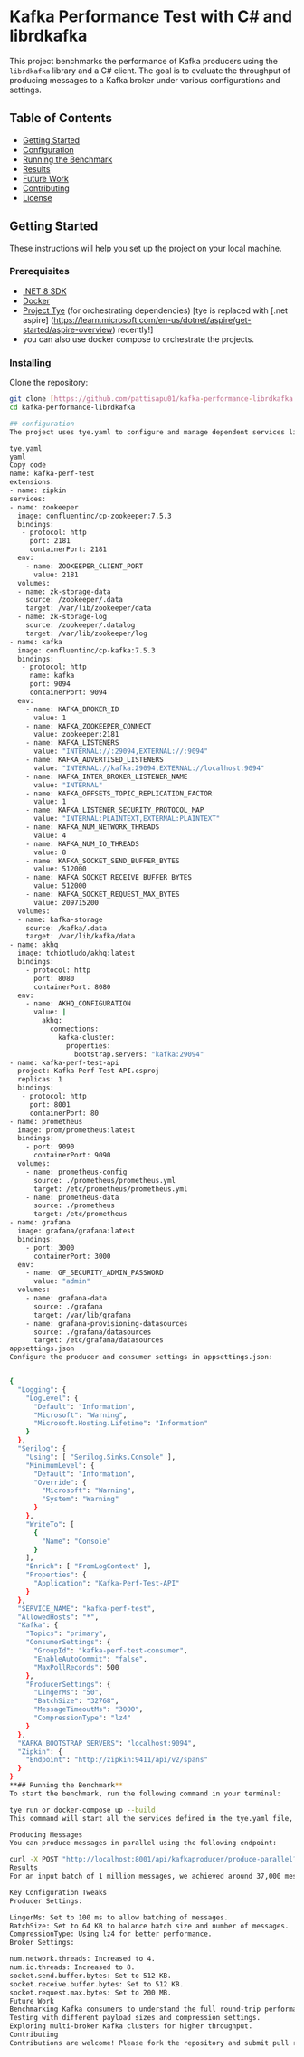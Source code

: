 # Kafka Performance Test with C# and librdkafka

This project benchmarks the performance of Kafka producers using the `librdkafka` library and a C# client. The goal is to evaluate the throughput of producing messages to a Kafka broker under various configurations and settings.

## Table of Contents
- [Getting Started](#getting-started)
- [Configuration](#configuration)
- [Running the Benchmark](#running-the-benchmark)
- [Results](#results)
- [Future Work](#future-work)
- [Contributing](#contributing)
- [License](#license)

## Getting Started

These instructions will help you set up the project on your local machine.

### Prerequisites

- [.NET 8 SDK](https://dotnet.microsoft.com/download/dotnet/8.0)
- [Docker](https://www.docker.com/get-started)
- [Project Tye](https://github.com/dotnet/tye) (for orchestrating dependencies) [tye is replaced with [.net aspire] (https://learn.microsoft.com/en-us/dotnet/aspire/get-started/aspire-overview) recently!]
- you can also use docker compose to orchestrate the projects.

### Installing

Clone the repository:

```bash
git clone [https://github.com/pattisapu01/kafka-performance-librdkafka.git](https://github.com/pattisapu01/kafka-performance-librdkafka.git)
cd kafka-performance-librdkafka

## configuration
The project uses tye.yaml to configure and manage dependent services like Kafka, Zookeeper, Prometheus, and Grafana.

tye.yaml
yaml
Copy code
name: kafka-perf-test
extensions:
- name: zipkin
services:
- name: zookeeper
  image: confluentinc/cp-zookeeper:7.5.3
  bindings:
   - protocol: http
     port: 2181
     containerPort: 2181
  env:
    - name: ZOOKEEPER_CLIENT_PORT
      value: 2181
  volumes:
  - name: zk-storage-data
    source: /zookeeper/.data
    target: /var/lib/zookeeper/data
  - name: zk-storage-log
    source: /zookeeper/.datalog
    target: /var/lib/zookeeper/log
- name: kafka
  image: confluentinc/cp-kafka:7.5.3
  bindings:  
   - protocol: http
     name: kafka
     port: 9094
     containerPort: 9094
  env:
    - name: KAFKA_BROKER_ID
      value: 1
    - name: KAFKA_ZOOKEEPER_CONNECT
      value: zookeeper:2181
    - name: KAFKA_LISTENERS
      value: "INTERNAL://:29094,EXTERNAL://:9094"
    - name: KAFKA_ADVERTISED_LISTENERS
      value: "INTERNAL://kafka:29094,EXTERNAL://localhost:9094"
    - name: KAFKA_INTER_BROKER_LISTENER_NAME
      value: "INTERNAL"
    - name: KAFKA_OFFSETS_TOPIC_REPLICATION_FACTOR
      value: 1
    - name: KAFKA_LISTENER_SECURITY_PROTOCOL_MAP
      value: "INTERNAL:PLAINTEXT,EXTERNAL:PLAINTEXT"
    - name: KAFKA_NUM_NETWORK_THREADS
      value: 4
    - name: KAFKA_NUM_IO_THREADS
      value: 8
    - name: KAFKA_SOCKET_SEND_BUFFER_BYTES
      value: 512000
    - name: KAFKA_SOCKET_RECEIVE_BUFFER_BYTES
      value: 512000
    - name: KAFKA_SOCKET_REQUEST_MAX_BYTES
      value: 209715200
  volumes:
  - name: kafka-storage
    source: /kafka/.data
    target: /var/lib/kafka/data
- name: akhq
  image: tchiotludo/akhq:latest
  bindings:
    - protocol: http
      port: 8080
      containerPort: 8080
  env:
    - name: AKHQ_CONFIGURATION
      value: |
        akhq:
          connections:
            kafka-cluster:
              properties:
                bootstrap.servers: "kafka:29094"
- name: kafka-perf-test-api
  project: Kafka-Perf-Test-API.csproj
  replicas: 1
  bindings:
   - protocol: http
     port: 8001
     containerPort: 80
- name: prometheus
  image: prom/prometheus:latest
  bindings:
    - port: 9090
      containerPort: 9090
  volumes:
    - name: prometheus-config
      source: ./prometheus/prometheus.yml
      target: /etc/prometheus/prometheus.yml
    - name: prometheus-data
      source: ./prometheus
      target: /etc/prometheus
- name: grafana
  image: grafana/grafana:latest
  bindings:
    - port: 3000
      containerPort: 3000
  env:
    - name: GF_SECURITY_ADMIN_PASSWORD
      value: "admin"
  volumes:
    - name: grafana-data
      source: ./grafana
      target: /var/lib/grafana
    - name: grafana-provisioning-datasources
      source: ./grafana/datasources
      target: /etc/grafana/datasources
appsettings.json
Configure the producer and consumer settings in appsettings.json:


{
  "Logging": {
    "LogLevel": {
      "Default": "Information",
      "Microsoft": "Warning",
      "Microsoft.Hosting.Lifetime": "Information"
    }
  },
  "Serilog": {
    "Using": [ "Serilog.Sinks.Console" ],
    "MinimumLevel": {
      "Default": "Information",
      "Override": {
        "Microsoft": "Warning",
        "System": "Warning"
      }
    },
    "WriteTo": [
      {
        "Name": "Console"
      }
    ],
    "Enrich": [ "FromLogContext" ],
    "Properties": {
      "Application": "Kafka-Perf-Test-API"
    }
  },
  "SERVICE_NAME": "kafka-perf-test",
  "AllowedHosts": "*",
  "Kafka": {
    "Topics": "primary",
    "ConsumerSettings": {
      "GroupId": "kafka-perf-test-consumer",
      "EnableAutoCommit": "false",
      "MaxPollRecords": 500
    },
    "ProducerSettings": {
      "LingerMs": "50",
      "BatchSize": "32768",
      "MessageTimeoutMs": "3000",
      "CompressionType": "lz4"
    }
  },
  "KAFKA_BOOTSTRAP_SERVERS": "localhost:9094",
  "Zipkin": {
    "Endpoint": "http://zipkin:9411/api/v2/spans"
  }
}
**## Running the Benchmark**
To start the benchmark, run the following command in your terminal:

tye run or docker-compose up --build
This command will start all the services defined in the tye.yaml file, including Kafka, Zookeeper, Prometheus, Grafana, and the Kafka producer API.

Producing Messages
You can produce messages in parallel using the following endpoint:

curl -X POST "http://localhost:8001/api/kafkaproducer/produce-parallel?messageCount=1000000"
Results
For an input batch of 1 million messages, we achieved around 37,000 messages per second on a 32 Core CPU (Intel i9-14900, 3.2 GHz) with 128 GB of RAM.

Key Configuration Tweaks
Producer Settings:

LingerMs: Set to 100 ms to allow batching of messages.
BatchSize: Set to 64 KB to balance batch size and number of messages.
CompressionType: Using lz4 for better performance.
Broker Settings:

num.network.threads: Increased to 4.
num.io.threads: Increased to 8.
socket.send.buffer.bytes: Set to 512 KB.
socket.receive.buffer.bytes: Set to 512 KB.
socket.request.max.bytes: Set to 200 MB.
Future Work
Benchmarking Kafka consumers to understand the full round-trip performance.
Testing with different payload sizes and compression settings.
Exploring multi-broker Kafka clusters for higher throughput.
Contributing
Contributions are welcome! Please fork the repository and submit pull requests.
